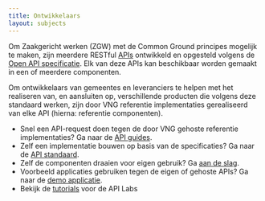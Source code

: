 ```yaml
---
title: Ontwikkelaars
layout: subjects
---
```


Om Zaakgericht werken (ZGW) met de Common Ground principes mogelijk te maken,
zijn meerdere RESTful [APIs](../standaard/apis/index) ontwikkeld en opgesteld volgens de
[Open API specificatie][oas3]. Elk van deze APIs kan beschikbaar worden gemaakt
in een of meerdere componenten.

[oas3]: https://swagger.io/specification/

Om ontwikkelaars van gemeentes en leveranciers te helpen met het realiseren
van, en aansluiten op, verschillende producten die volgens deze standaard
werken, zijn door VNG referentie implementaties gerealiseerd van elke API
(hierna: referentie componenten).

* Snel een API-request doen tegen de door VNG gehoste referentie
  implementaties? Ga naar de [API guides](guides).
* Zelf een implementatie bouwen op basis van de specificaties? Ga naar de
  [API standaard](../standaard/index).
* Zelf de componenten draaien voor eigen gebruik? Ga
  [aan de slag](aan-de-slag).
* Voorbeeld applicaties gebruiken tegen de eigen of gehoste APIs? Ga naar de
  [demo applicatie](demo-applicatie).
* Bekijk de [tutorials](./tutorials/index) voor de API Labs
